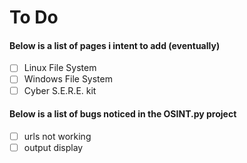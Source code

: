 #  To Do

#### Below is a list of pages i intent to add (eventually)
- [ ] Linux File System
- [ ] Windows File System
- [ ] Cyber S.E.R.E. kit 

#### Below is a list of bugs noticed in the OSINT.py project
- [ ]  urls not working 
- [ ] output display